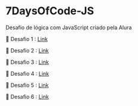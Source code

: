 # 7DaysOfCode-JS
Desafio de lógica com JavaScript criado pela Alura

<p>🔗 Desafio 1 :  <a href="https://github.com/suzanadossantos/7DaysOfCode-JS/blob/main/desafio1/index.js">Link</a> </p>
<p>🔗 Desafio 2 :  <a href="https://suzanadossantos.github.io/7DaysOfCode-JS/desafio2/index.html">Link</a> </p>
<p>🔗 Desafio 3 :  <a href="https://suzanadossantos.github.io/7DaysOfCode-JS/desafio3/index.html">Link</a> </p>
<p>🔗 Desafio 4 :  <a href="https://suzanadossantos.github.io/7DaysOfCode-JS/desafio4/index.html">Link</a> </p>
<p>🔗 Desafio 5 :  <a href="https://suzanadossantos.github.io/7DaysOfCode-JS/desafio5/index.html">Link</a> </p>
<p>🔗 Desafio 6 :  <a href="https://suzanadossantos.github.io/7DaysOfCode-JS/desafio6/index.html">Link</a> </p>
